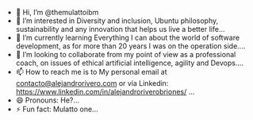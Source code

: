 - 👋 Hi, I’m @themulattoibm
- 👀 I’m interested in Diversity and inclusion, Ubuntu philosophy, sustainability and any innovation that helps us live a better life...
- 🌱 I’m currently learning Everything I can about the world of software development, as for more than 20 years I was on the operation side....
- 💞️ I’m looking to collaborate from my point of view as a professional coach, on issues of ethical artificial intelligence, agility and Devops....
- 📫 How to reach me is to My personal email at contacto@alejandrorivero.com or vía Linkedin: https://www.linkedin.com/in/alejandroriverobriones/ ...
- 😄 Pronouns: He?...
- ⚡ Fun fact: Mulatto one...

<!---
themulattoibm/themulattoibm is a ✨ special ✨ repository because its `README.md` (this file) appears on your GitHub profile.
You can click the Preview link to take a look at your changes.
--->
